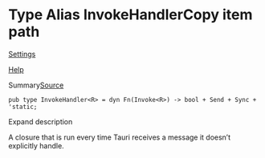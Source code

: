 # Type Alias InvokeHandlerCopy item path

[Settings](../../settings.html)

[Help](../../help.html)

Summary[Source](../../src/tauri/ipc/mod.rs.html#38)

```
pub type InvokeHandler<R> = dyn Fn(Invoke<R>) -> bool + Send + Sync + 'static;
```

Expand description

A closure that is run every time Tauri receives a message it doesn’t explicitly handle.